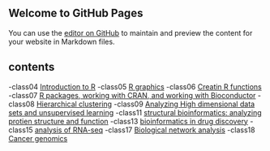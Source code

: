## Welcome to GitHub Pages

You can use the [editor on GitHub](https://github.com/feliper80/bimm143/edit/master/README.md) to maintain and preview the content for your website in Markdown files.

## contents
-class04 [Introduction to R]()
-class05 [R graphics](https://github.com/feliper80/bimm143/blob/master/class05R/class05R.Rproj)
-class06 [Creatin R functions](https://github.com/feliper80/bimm143/blob/master/class06/class06.Rmd)
-class07 [R packages, working with CRAN, and working with Bioconductor](https://github.com/feliper80/bimm143/blob/master/class07/class7.Rmd)
-class08 [Hierarchical clustering](https://github.com/feliper80/bimm143/blob/master/class08.Rmd)
-class09 [Analyzing High dimensional data sets and unsupervised learning](https://github.com/feliper80/bimm143/blob/master/class09/class09.Rmd)
-class11 [structural bioinformatics: analyzing protien structure and function](https://github.com/feliper80/bimm143/blob/master/class11/class11.Rmd)
-class13 [bioinformatics in drug discovery](https://github.com/feliper80/bimm143/blob/master/class%2013/class13.Rmd)
-class15 [analysis of RNA-seq](https://github.com/feliper80/bimm143/blob/master/class%2015/class15.md)
-class17 [Biological network analysis](https://github.com/feliper80/bimm143/blob/master/class17/class17.Rproj)
-class18 [Cancer genomics](https://github.com/feliper80/bimm143/blob/master/class18/class%2018.Rmd)
